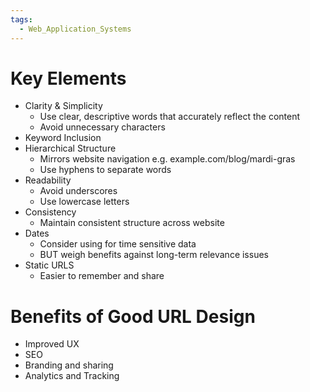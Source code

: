```yaml
---
tags:
  - Web_Application_Systems
---
```

# Key Elements
- Clarity & Simplicity
	- Use clear, descriptive words that accurately reflect the content
	- Avoid unnecessary characters
- Keyword Inclusion
- Hierarchical Structure
	- Mirrors website navigation e.g. example.com/blog/mardi-gras
	- Use hyphens to separate words
- Readability
	- Avoid underscores
	- Use lowercase letters
- Consistency
	- Maintain consistent structure across website
- Dates
	- Consider using for time sensitive data
	- BUT weigh benefits against long-term relevance issues
- Static URLS
	- Easier to remember and share


# Benefits of Good URL Design
- Improved UX
- SEO
- Branding and sharing
- Analytics and Tracking